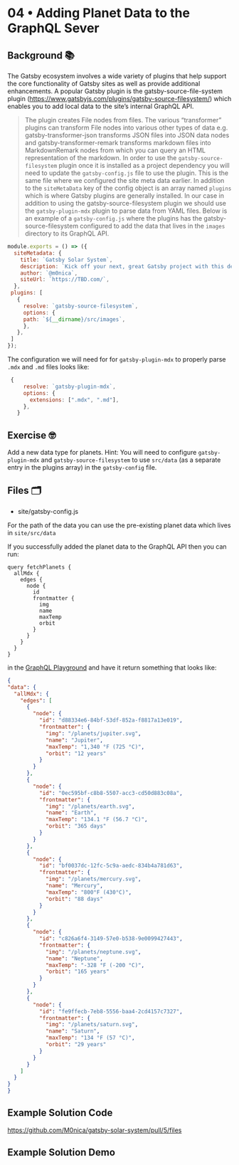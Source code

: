 # 04 • Adding Planet Data to the GraphQL Sever

## Background 📚
The Gatsby ecosystem involves a wide variety of plugins that help support the core functionality of Gatsby sites as well as provide additional enhancements. A popular Gatsby plugin is the gatsby-source-file-system plugin (https://www.gatsbyjs.com/plugins/gatsby-source-filesystem/) which enables you to add local data to the site’s internal GraphQL API. 
 
> The plugin creates File nodes from files. The various “transformer” plugins can transform File nodes into various other types of data e.g. gatsby-transformer-json transforms JSON files into JSON data nodes and gatsby-transformer-remark transforms markdown files into MarkdownRemark nodes from which you can query an HTML representation of the markdown.
In order to use the `gatsby-source-filesystem` plugin once it is installed as a project dependency you will need to update the `gatsby-config.js` file to use the plugin. This is the same file where we configured the site meta data earlier. In addition to the `siteMetaData` key of the config object is an array named `plugins` which is where Gatsby plugins are generally installed.
In our case in addition to using the gatsby-source-filesystem plugin we should use the `gatsby-plugin-mdx`  plugin to parse data from YAML files. Below is an example of a `gatsby-config.js` where the plugins has the gatsby-source-filesystem configured to add the data that lives in the `images` directory to its GraphQL API. 
 
 
```js
module.exports = () => ({
  siteMetadata: {
    title: `Gatsby Solar System`,
    description: `Kick off your next, great Gatsby project with this default starter. This barebones starter ships with the main Gatsby configuration files you might need.`,
    author: `@m0nica`,
    siteUrl: `https://TBD.com/`,
  },
 plugins: [ 
   {
     resolve: `gatsby-source-filesystem`,
     options: {
     path: `${__dirname}/src/images`,
     },
   },
 ]
});
```

 The configuration we will need for for `gatsby-plugin-mdx` to properly parse `.mdx` and `.md` files looks like:

 ```js
  {
      resolve: `gatsby-plugin-mdx`,
      options: {
        extensions: [".mdx", ".md"],
      },
    }
```
 
## Exercise 🤓
Add a new data type for planets. Hint: You will need to configure `gatsby-plugin-mdx`  and `gatsby-source-filesystem` to use `src/data` (as a separate entry in the plugins array) in the `gatsby-config` file. 

## Files 🗂
- site/gatsby-config.js

For the path of the data you can use the pre-existing planet data which lives in `site/src/data`
 
If you successfully added the planet data to the GraphQL API then you can run: 

```
query fetchPlanets {
  allMdx {
    edges {
      node {
        id
        frontmatter {
          img
          name
          maxTemp
          orbit
        }
      }
    }
  }
}

```

  in the [GraphQL Playground](http://localhost:8000/___graphql?query=query%20fetchPlanets%20%7B%0A%20%20allMdx%20%7B%0A%20%20%20%20edges%20%7B%0A%20%20%20%20%20%20node%20%7B%0A%20%20%20%20%20%20%20%20id%0A%20%20%20%20%20%20%20%20frontmatter%20%7B%0A%20%20%20%20%20%20%20%20%20%20img%0A%20%20%20%20%20%20%20%20%20%20name%0A%20%20%20%20%20%20%20%20%20%20maxTemp%0A%20%20%20%20%20%20%20%20%20%20orbit%0A%20%20%20%20%20%20%20%20%7D%0A%20%20%20%20%20%20%7D%0A%20%20%20%20%7D%0A%20%20%7D%0A%7D%0A&operationName=fetchPlanets) and have it return something that looks like: 
  
  ```json
  {
  "data": {
    "allMdx": {
      "edges": [
        {
          "node": {
            "id": "d88334e6-84bf-53df-852a-f8817a13e019",
            "frontmatter": {
              "img": "/planets/jupiter.svg",
              "name": "Jupiter",
              "maxTemp": "1,340 °F (725 °C)",
              "orbit": "12 years"
            }
          }
        },
        {
          "node": {
            "id": "0ec595bf-c8b8-5507-acc3-cd50d883c08a",
            "frontmatter": {
              "img": "/planets/earth.svg",
              "name": "Earth",
              "maxTemp": "134.1 °F (56.7 °C)",
              "orbit": "365 days"
            }
          }
        },
        {
          "node": {
            "id": "bf0037dc-12fc-5c9a-aedc-834b4a781d63",
            "frontmatter": {
              "img": "/planets/mercury.svg",
              "name": "Mercury",
              "maxTemp": "800°F (430°C)",
              "orbit": "88 days"
            }
          }
        },
        {
          "node": {
            "id": "c826a6f4-3149-57e0-b538-9e0099427443",
            "frontmatter": {
              "img": "/planets/neptune.svg",
              "name": "Neptune",
              "maxTemp": "-328 °F (-200 °C)",
              "orbit": "165 years"
            }
          }
        },
        {
          "node": {
            "id": "fe9ffecb-7eb8-5556-baa4-2cd4157c7327",
            "frontmatter": {
              "img": "/planets/saturn.svg",
              "name": "Saturn",
              "maxTemp": "134 °F (57 °C)",
              "orbit": "29 years"
            }
          }
        }
      ]
    }
  }
}
```



## Example Solution Code
https://github.com/M0nica/gatsby-solar-system/pull/5/files
## Example Solution Demo
